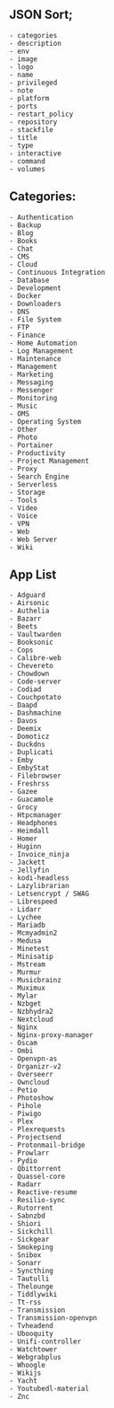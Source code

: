 ## JSON Sort;
    - categories
    - description
    - env
    - image
    - logo
    - name
    - privileged
    - note
    - platform
    - ports
    - restart_policy
    - repository
    - stackfile
    - title
    - type
    - interactive
    - command
    - volumes



## Categories:
    - Authentication
    - Backup
    - Blog
    - Books
    - Chat
    - CMS
    - Cloud
    - Continuous Integration
    - Database
    - Development
    - Docker
    - Downloaders
    - DNS
    - File System
    - FTP
    - Finance
    - Home Automation
    - Log Management
    - Maintenance
    - Management
    - Marketing
    - Messaging
    - Messenger
    - Monitoring
    - Music
    - OMS
    - Operating System
    - Other
    - Photo
    - Portainer
    - Productivity
    - Project Management
    - Proxy
    - Search Engine
    - Serverless
    - Storage
    - Tools
    - Video
    - Voice
    - VPN
    - Web
    - Web Server
    - Wiki



## App List
    - Adguard
    - Airsonic
    - Authelia
    - Bazarr
    - Beets
    - Vaultwarden
    - Booksonic
    - Cops
    - Calibre-web
    - Chevereto
    - Chowdown
    - Code-server
    - Codiad
    - Couchpotato
    - Daapd
    - Dashmachine
    - Davos
    - Deemix
    - Domoticz
    - Duckdns
    - Duplicati
    - Emby
    - EmbyStat
    - Filebrowser
    - Freshrss
    - Gazee
    - Guacamole
    - Grocy
    - Htpcmanager
    - Headphones
    - Heimdall
    - Homer
    - Huginn
    - Invoice_ninja
    - Jackett
    - Jellyfin
    - kodi-headless
    - Lazylibrarian
    - Letsencrypt / SWAG
    - Librespeed
    - Lidarr
    - Lychee
    - Mariadb
    - Mcmyadmin2
    - Medusa
    - Minetest
    - Minisatip
    - Mstream
    - Murmur
    - Musicbrainz
    - Muximux
    - Mylar
    - Nzbget
    - Nzbhydra2
    - Nextcloud
    - Nginx
    - Nginx-proxy-manager
    - Oscam
    - Ombi
    - Openvpn-as
    - Organizr-v2
    - Overseerr
    - Owncloud
    - Petio
    - Photoshow
    - Pihole
    - Piwigo
    - Plex
    - Plexrequests
    - Projectsend
    - Protonmail-bridge
    - Prowlarr
    - Pydio
    - Qbittorrent
    - Quassel-core
    - Radarr
    - Reactive-resume
    - Resilio-sync
    - Rutorrent
    - Sabnzbd
    - Shiori
    - Sickchill
    - Sickgear
    - Smokeping
    - Snibox
    - Sonarr
    - Syncthing
    - Tautulli
    - Thelounge
    - Tiddlywiki
    - Tt-rss
    - Transmission
    - Transmission-openvpn
    - Tvheadend
    - Ubooquity
    - Unifi-controller
    - Watchtower
    - Webgrabplus
    - Whoogle
    - Wikijs
    - Yacht
    - Youtubedl-material
    - Znc
